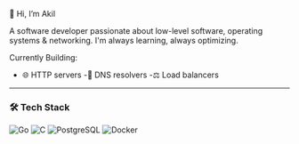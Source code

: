 👋 Hi, I’m Akil

A software developer passionate about low-level software, operating systems & networking. I'm always learning, always optimizing.

Currently Building: 
- 🌐 HTTP servers
-📡 DNS resolvers
-⚖️ Load balancers 

---

### 🛠️ Tech Stack  
![Go](https://img.shields.io/badge/Go-00ADD8?logo=go&logoColor=white&labelColor=0F172A) 
![C](https://img.shields.io/badge/C-A8B9CC?logo=c&logoColor=white&labelColor=0F172A) 
![PostgreSQL](https://img.shields.io/badge/PostgreSQL-336791?logo=postgresql&logoColor=white&labelColor=0F172A) 
![Docker](https://img.shields.io/badge/Docker-2496ED?logo=docker&logoColor=white&labelColor=0F172A)










